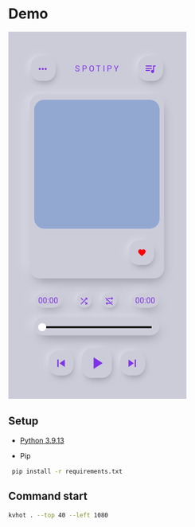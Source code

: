 # Demo
![demo](https://github.com/isaffathir/spotipy-neukivy/blob/master/images/demo.png)

## Setup
- [Python 3.9.13](https://www.python.org/downloads/release/python-3913/)

- Pip
 ```bash
  pip install -r requirements.txt
 ```
## Command start 
  ```bash
  kvhot . --top 40 --left 1080
  ```
